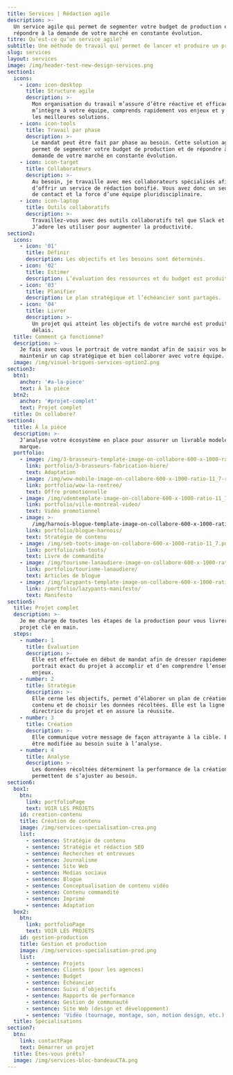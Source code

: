 ```yaml
---
title: Services | Rédaction agile
description: >-
  Un service agile qui permet de segmenter votre budget de production et de
  répondre à la demande de votre marché en constante évolution. 
titre: Qu’est-ce qu’un service agile?
subtitle: Une méthode de travail qui permet de lancer et produire un projet rapidement.
slug: services
layout: services
image: /img/header-test-new-design-services.png
section1:
  icons:
    - icon: icon-desktop
      title: Structure agile
      description: >-
        Mon organisation du travail m’assure d’être réactive et efficace. Je
        m’intègre à votre équipe, comprends rapidement vos enjeux et y trouve
        les meilleures solutions. 
    - icon: icon-tools
      title: Travail par phase
      description: >-
        Le mandat peut être fait par phase au besoin. Cette solution agile
        permet de segmenter votre budget de production et de répondre à la
        demande de votre marché en constante évolution. 
    - icon: icon-target
      title: Collaborateurs
      description: >-
        Au besoin, je travaille avec mes collaborateurs spécialisés afin
        d’offrir un service de rédaction bonifié. Vous avez donc un seul point
        de contact et la force d’une équipe pluridisciplinaire. 
    - icon: icon-laptop
      title: Outils collaboratifs
      description: >-
        Travaillez-vous avec des outils collaboratifs tel que Slack et Trello?
        J’adore les utiliser pour augmenter la productivité. 
section2:
  icons:
    - icon: '01'
      title: Définir
      description: Les objectifs et les besoins sont déterminés.
    - icon: '02'
      title: Estimer
      description: L’évaluation des ressources et du budget est produite.
    - icon: '03'
      title: Planifier
      description: Le plan stratégique et l’échéancier sont partagés.
    - icon: '04'
      title: Livrer
      description: >-
        Un projet qui atteint les objectifs de votre marché est produit dans les
        délais.
  title: Comment ça fonctionne?
  description: >-
    Je fais avec vous le portrait de votre mandat afin de saisir vos besoins,
    maintenir un cap stratégique et bien collaborer avec votre équipe.
  image: /img/visuel-briques-services-option2.png
section3:
  btn1:
    anchor: '#a-la-piece'
    text: À la pièce
  btn2:
    anchor: '#projet-complet'
    text: Projet complet
  title: On collabore?
section4:
  title: À la pièce
  description: >-
    J’analyse votre écosystème en place pour assurer un livrable modelé à votre
    marque.
  portfolio:
    - image: /img/3-brasseurs-template-image-on-collabore-600-x-1000-ratio-11_7.png
      link: portfolio/3-brasseurs-fabrication-biere/
      text: Adaptation
    - image: /img/wow-mobile-image-on-collabore-600-x-1000-ratio-11_7-rev2-1-.png
      link: portfolio/wow-la-rentree/
      text: Offre promotionnelle
    - image: /img/vdemtemplate-image-on-collabore-600-x-1000-ratio-11_7-1-.png
      link: portfolio/ville-montreal-video/
      text: Vidéo promotionnel
    - image: >-
        /img/harnois-blogue-template-image-on-collabore-600-x-1000-ratio-11_7.png
      link: portfolio/blogue-harnois/
      text: Stratégie de contenu
    - image: /img/seb-toots-image-on-collabore-600-x-1000-ratio-11_7.png
      link: portfolio/seb-toots/
      text: Livre de commandite
    - image: /img/tourisme-lanaudiere-image-on-collabore-600-x-1000-ratio-11_7.png
      link: portfolio/tourisme-lanaudiere/
      text: Articles de blogue
    - image: /img/lazypants-template-image-on-collabore-600-x-1000-ratio-11_7-.png
      link: /portfolio/lazypants-manifesto/
      text: Manifesto
section5:
  title: Projet complet
  description: >-
    Je me charge de toutes les étapes de la production pour vous livrer un
    projet clé en main.
  steps:
    - number: 1
      title: Évaluation
      description: >-
        Elle est effectuée en début de mandat afin de dresser rapidement le
        portrait exact du projet à accomplir et d’en comprendre l’ensemble des
        enjeux.
    - number: 2
      title: Stratégie
      description: >-
        Elle cerne les objectifs, permet d’élaborer un plan de création de
        contenu et de choisir les données récoltées. Elle est la ligne
        directrice du projet et en assure la réussite.
    - number: 3
      title: Création
      description: >-
        Elle communique votre message de façon attrayante à la cible. Elle peut
        être modifiée au besoin suite à l’analyse. 
    - number: 4
      title: Analyse
      description: >-
        Les données récoltées déterminent la performance de la création et
        permettent de s’ajuster au besoin.
section6:
  box1:
    btn:
      link: portfolioPage
      text: VOIR LES PROJETS
    id: creation-contenu
    title: Création de contenu
    image: /img/services-specialisation-crea.png
    list:
      - sentence: Stratégie de contenu
      - sentence: Stratégie et rédaction SEO
      - sentence: Recherches et entrevues
      - sentence: Journalisme
      - sentence: Site Web
      - sentence: Médias sociaux
      - sentence: Blogue
      - sentence: Conceptualisation de contenu vidéo
      - sentence: Contenu commandité
      - sentence: Imprimé
      - sentence: Adaptation
  box2:
    btn:
      link: portfolioPage
      text: VOIR LES PROJETS
    id: gestion-production
    title: Gestion et production
    image: /img/services-specialisation-prod.png
    list:
      - sentence: Projets
      - sentence: Clients (pour les agences)
      - sentence: Budget
      - sentence: Échéancier
      - sentence: Suivi d’objectifs
      - sentence: Rapports de performance
      - sentence: Gestion de communauté
      - sentence: Site Web (design et développement)
      - sentence: 'Vidéo (tournage, montage, son, motion design, etc.)'
  title: Spécialisations
section7:
  btn:
    link: contactPage
    text: Démarrer un projet
  title: Êtes-vous prêts?
  image: /img/services-bloc-bandeauCTA.png
---
```


